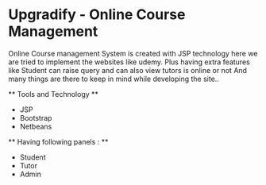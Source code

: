 # Upgradify - Online Course Management

Online Course management System is created with JSP technology here we are tried to implement the websites like udemy.
Plus having extra features like Student can raise query and can also view tutors is online or not 
And many things are there to keep in mind while developing the site..

** Tools and Technology **
* JSP
* Bootstrap
* Netbeans


** Having following panels : **
* Student
* Tutor
* Admin

